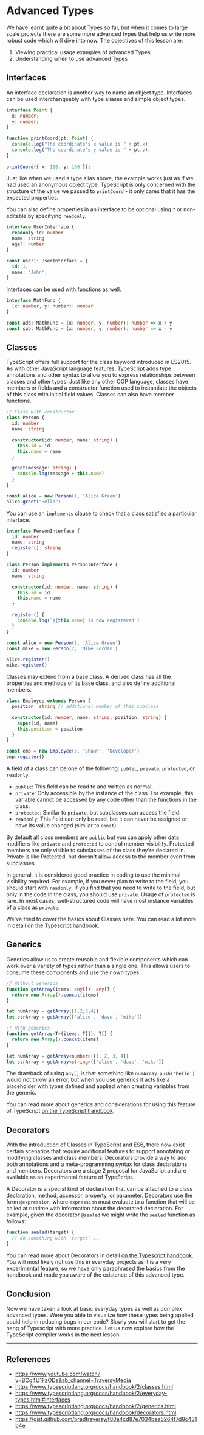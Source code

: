 # Advanced Types

We have learnt quite a bit about Types so far, but when it comes to large scale projects there are some more advanced types that help us write more robust code which will dive into now. The objectives of this lesson are:
1. Viewing practical usage examples of advanced Types
2. Understanding when to use advanced Types

## Interfaces
An interface declaration is another way to name an object type. Interfaces can be used interchangeably with type aliases and simple object types.

```typescript
interface Point {
  x: number;
  y: number;
}
 
function printCoord(pt: Point) {
  console.log("The coordinate's x value is " + pt.x);
  console.log("The coordinate's y value is " + pt.y);
}
 
printCoord({ x: 100, y: 100 });
```

Just like when we used a type alias above, the example works just as if we had used an anonymous object type. TypeScript is only concerned with the structure of the value we passed to `printCoord` - it only cares that it has the expected properties.

You can also define properties in an interface to be optional using `?` or non-editable by specifying `readonly`.

```typescript
interface UserInterface {
  readonly id: number
  name: string
  age?: number
}

const user1: UserInterface = {
  id: 1,
  name: 'John',
}
```

Interfaces can be used with functions as well.

```typescript
interface MathFunc {
  (x: number, y: number): number
}

const add: MathFunc = (x: number, y: number): number => x + y
const sub: MathFunc = (x: number, y: number): number => x - y
```

## Classes
TypeScript offers full support for the class keyword introduced in ES2015. As with other JavaScript language features, TypeScript adds type annotations and other syntax to allow you to express relationships between classes and other types. Just like any other OOP language, classes have members or fields and a constructor function used to instantiate the objects of this class with initial field values. Classes can also have member functions.

```typescript
// Class with constructor
class Person {
  id: number
  name: string

  constructor(id: number, name: string) {
    this.id = id
    this.name = name
  }

  greet(message: string) {
    console.log(message + this.name)
  }
}

const alice = new Person(1, 'Alice Green')
alice.greet("Hello")
```

You can use an `implements` clause to check that a class satisfies a particular interface.

```typescript
interface PersonInterface {
  id: number
  name: string
  register(): string
}

class Person implements PersonInterface {
  id: number
  name: string

  constructor(id: number, name: string) {
    this.id = id
    this.name = name
  }

  register() {
    console.log(`${this.name} is now registered`)
  }
}

const alice = new Person(1, 'Alice Green')
const mike = new Person(2, 'Mike Jordan')

alice.register()
mike.register()
```

Classes may extend from a base class. A derived class has all the properties and methods of its base class, and also define additional members.

```typescript
class Employee extends Person {
  position: string // additional member of this subclass

  constructor(id: number, name: string, position: string) {
    super(id, name)
    this.position = position
  }
}

const emp = new Employee(3, 'Shawn', 'Developer')
emp.register()
```

A field of a class can be one of the following: `public`, `private`, `protected`, or
`readonly`.
- `public`: This field can be read to and written as normal.
- `private`: Only accessible by the instance of the class. For example, this variable cannot be accessed by any code other than the functions in the class.
- `protected`: Similar to `private`, but subclasses can access the field.
- `readonly`: This field can only be read, but it can never be assigned or have its value changed (similar to `const`).

By default all class members are `public` but you can apply other data modifiers like `private` and `protected` to control member visibility. Protected members are only visible to subclasses of the class they're declared in. Private is like Protected, but doesn't allow access to the member even from subclasses.

In general, it is considered good practice in coding to use the minimal visibility required. For example, if you never plan to write to the field, you should start with `readonly`. If you find that you need to write to the field, but only in the code in the class, you should use `private`. Usage of `protected` is rare. In most cases, well-structured code will have most instance variables of a class as `private`.

We've tried to cover the basics about Classes here. You can read a lot more in detail [on the Typescript handbook](https://www.typescriptlang.org/docs/handbook/2/classes.html).

## Generics
Generics allow us to create reusable and flexible components which can work over a variety of types rather than a single one. This allows users to consume these components and use their own types.

```typescript
// Without generics
function getArray(items: any[]): any[] {
  return new Array().concat(items)
}

let numArray = getArray([1,2,3,4])
let strArray = getArray(['alice', 'dave', 'mike'])

// With generics
function getArray<T>(items: T[]): T[] {
  return new Array().concat(items)
}

let numArray = getArray<number>([1, 2, 3, 4])
let strArray = getArray<string>(['alice', 'dave', 'mike'])
```

The drawback of using `any[]` is that something like `numArray.push('hello')` would not throw an error, but when you use generics it acts like a placeholder with types defined and applied when creating variables from the generic.

You can read more about generics and considerations for using this feature of TypeScript [on the TypeScript handbook](https://www.typescriptlang.org/docs/handbook/2/generics.html).

## Decorators
With the introduction of Classes in TypeScript and ES6, there now exist certain scenarios that require additional features to support annotating or modifying classes and class members. Decorators provide a way to add both annotations and a meta-programming syntax for class declarations and members. Decorators are a stage 2 proposal for JavaScript and are available as an experimental feature of TypeScript.

A Decorator is a special kind of declaration that can be attached to a class declaration, method, accessor, property, or parameter. Decorators use the form `@expression`, where `expression` must evaluate to a function that will be called at runtime with information about the decorated declaration. For example, given the decorator `@sealed` we might write the `sealed` function as follows:

```typescript
function sealed(target) {
  // do something with 'target' ...
}
```

You can read more about Decorators in detail [on the Typescript handbook](https://www.typescriptlang.org/docs/handbook/decorators.html). You will most likely not use this in everyday projects as it is a very experimental feature, so we have only paraphrased the basics from the handbook and made you aware of the existence of this advanced type.

## Conclusion
Now we have taken a look at basic everyday types as well as complex advanced types. Were you able to visualize how these types being applied could help in reducing bugs in our code? Slowly you will start to get the hang of Typescript with more practice. Let us now explore how the TypeScript compiler works in the next lesson.

---

## References
- https://www.youtube.com/watch?v=BCg4U1FzODs&ab_channel=TraversyMedia
- https://www.typescriptlang.org/docs/handbook/2/classes.html
- https://www.typescriptlang.org/docs/handbook/2/everyday-types.html#interfaces
- https://www.typescriptlang.org/docs/handbook/2/generics.html
- https://www.typescriptlang.org/docs/handbook/decorators.html
- https://gist.github.com/bradtraversy/f80a4cd87e7034bea5264f7d8c431b4e